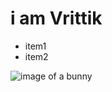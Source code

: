 # i am Vrittik
* item1
* item2

![image of a bunny](http://themescompany.com/wp-content/uploads/2012/01/rabbit_wallpaper-198810.jpg)
